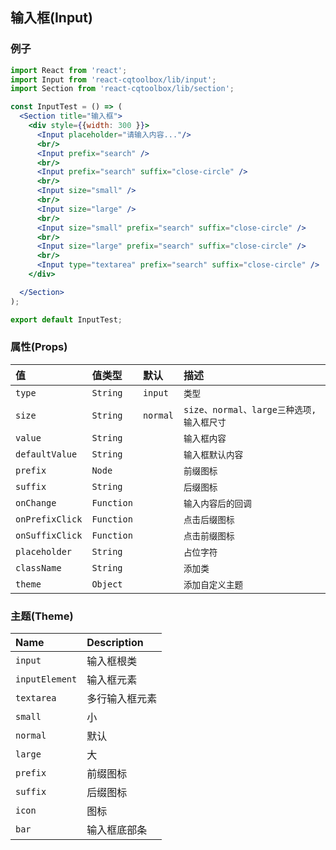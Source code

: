## 输入框(Input)

### 例子

```jsx
import React from 'react';
import Input from 'react-cqtoolbox/lib/input';
import Section from 'react-cqtoolbox/lib/section';

const InputTest = () => (
  <Section title="输入框">
    <div style={{width: 300 }}>
      <Input placeholder="请输入内容..."/>
      <br/>
      <Input prefix="search" />
      <br/>
      <Input prefix="search" suffix="close-circle" />
      <br/>
      <Input size="small" />
      <br/>
      <Input size="large" />
      <br/>
      <Input size="small" prefix="search" suffix="close-circle" />
      <br/>
      <Input size="large" prefix="search" suffix="close-circle" />
      <br/>
      <Input type="textarea" prefix="search" suffix="close-circle" />
    </div>

  </Section>
);

export default InputTest;
```

### 属性(Props)

值               | 值类型        | 默认       | 描述
:-------------- | :--------- | :------- | :-----------------------------
`type`          | `String`   | `input`  | `类型`
`size`          | `String`   | `normal` | `size、normal、large三种选项, 输入框尺寸`
`value`         | `String`   |          | `输入框内容`
`defaultValue`  | `String`   |          | `输入框默认内容`
`prefix`        | `Node`     |          | `前缀图标`
`suffix`        | `String`   |          | `后缀图标`
`onChange`      | `Function` |          | `输入内容后的回调`
`onPrefixClick` | `Function` |          | `点击后缀图标`
`onSuffixClick` | `Function` |          | `点击前缀图标`
`placeholder`   | `String`   |          | `占位字符`
`className`     | `String`   |          | `添加类`
`theme`         | `Object`   |          | `添加自定义主题`

### 主题(Theme)

Name           | Description
:------------- | :----------
`input`        | 输入框根类
`inputElement` | 输入框元素
`textarea`     | 多行输入框元素
`small`        | 小
`normal`       | 默认
`large`        | 大
`prefix`       | 前缀图标
`suffix`       | 后缀图标
`icon`         | 图标
`bar`          | 输入框底部条
